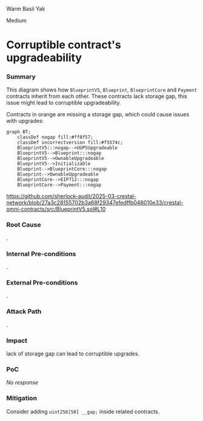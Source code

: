 Warm Basil Yak

Medium

# Corruptible contract's upgradeability

### Summary

This diagram shows how `BlueprintV5`, `Blueprint`, `BlueprintCore` and `Payment` contracts inherit from each other. These contracts lack storage gap, this issue might lead to corruptible upgradeability.

Contracts in orange are missing a storage gap, which could cause issues with upgrades:
```mermaid
graph BT;
    classDef nogap fill:#ff8f57;
	classDef incorrectversion fill:#f5574c;
    BlueprintV5:::nogap-->UUPSUpgradeable
    BlueprintV5-->Blueprint:::nogap
    BlueprintV5-->OwnableUpgradeable
    BlueprintV5-->Initializable
    Blueprint-->BlueprintCore:::nogap
    Blueprint-->OwnableUpgradeable
    BlueprintCore-->EIP712:::nogap
    BlueprintCore-->Payment:::nogap
```
https://github.com/sherlock-audit/2025-03-crestal-network/blob/27a3c28155702b3a68f29347efedffb048010e33/crestal-omni-contracts/src/BlueprintV5.sol#L10
### Root Cause

. 

### Internal Pre-conditions

.

### External Pre-conditions

.

### Attack Path

.

### Impact

lack of storage gap can lead to corruptible upgrades.

### PoC

_No response_

### Mitigation

Consider adding `uint256[50] __gap;` inside related contracts.